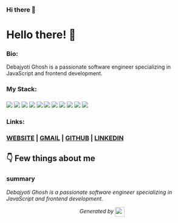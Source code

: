### Hi there 👋


# Hello there! 👋


### Bio:

Debajyoti Ghosh is a passionate software engineer specializing in JavaScript and frontend development.
            

### My Stack:

### <img src="https://rd3ps1doua.execute-api.us-east-1.amazonaws.com/dev/ft/profile/streetcred/github/tag/HTML"/> <img src="https://rd3ps1doua.execute-api.us-east-1.amazonaws.com/dev/ft/profile/streetcred/github/tag/CSS"/> <img src="https://rd3ps1doua.execute-api.us-east-1.amazonaws.com/dev/ft/profile/streetcred/github/tag/JAVASCRIPT"/> <img src="https://rd3ps1doua.execute-api.us-east-1.amazonaws.com/dev/ft/profile/streetcred/github/tag/REACT JS"/> <img src="https://rd3ps1doua.execute-api.us-east-1.amazonaws.com/dev/ft/profile/streetcred/github/tag/NODE JS"/> <img src="https://rd3ps1doua.execute-api.us-east-1.amazonaws.com/dev/ft/profile/streetcred/github/tag/MongoDB"/> <img src="https://rd3ps1doua.execute-api.us-east-1.amazonaws.com/dev/ft/profile/streetcred/github/tag/SQL"/> <img src="https://rd3ps1doua.execute-api.us-east-1.amazonaws.com/dev/ft/profile/streetcred/github/tag/AWS"/> <img src="https://rd3ps1doua.execute-api.us-east-1.amazonaws.com/dev/ft/profile/streetcred/github/tag/Frontend"/> <img src="https://rd3ps1doua.execute-api.us-east-1.amazonaws.com/dev/ft/profile/streetcred/github/tag/DBMS"/> <img src="https://rd3ps1doua.execute-api.us-east-1.amazonaws.com/dev/ft/profile/streetcred/github/tag/UI"/>


### 

### 

### Links:

### <a href="https://convolexa-2503.web.app/">WEBSITE</a> | <a href="mailto:debajyotighosh200017@gmail.com">GMAIL</a> | <a href="https://www.github.com/DGRYZER">GITHUB</a> | <a href="https://www.linkedin.com/in/dgryzer/">LINKEDIN</a>

## 👇 Few things about me


<div>

            

### summary
*Debajyoti Ghosh is a passionate software engineer specializing in JavaScript and frontend development.*

            
</div>




<p align="center">
<i>Generated by <a href="https://www.tublian.com/"><img src="https://tublian-newsletter-assets.s3.amazonaws.com/just-logo.png" width="25" style="vertical-align: middle"/></i>
</p>

